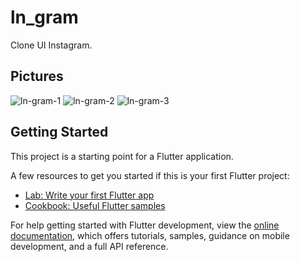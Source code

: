 # ln_gram

Clone UI Instagram.

## Pictures

![ln-gram-1](https://user-images.githubusercontent.com/62269693/169663084-2f037bbb-713b-4205-828a-8984d559fc27.jpg)
![ln-gram-2](https://user-images.githubusercontent.com/62269693/169663098-a4f611b4-886e-4b86-b058-2fa960e31ff9.jpg)
![ln-gram-3](https://user-images.githubusercontent.com/62269693/169663137-64581f21-f3dd-4fb7-a3df-4bd54e073870.jpg)



## Getting Started

This project is a starting point for a Flutter application.

A few resources to get you started if this is your first Flutter project:

- [Lab: Write your first Flutter app](https://docs.flutter.dev/get-started/codelab)
- [Cookbook: Useful Flutter samples](https://docs.flutter.dev/cookbook)

For help getting started with Flutter development, view the
[online documentation](https://docs.flutter.dev/), which offers tutorials,
samples, guidance on mobile development, and a full API reference.

